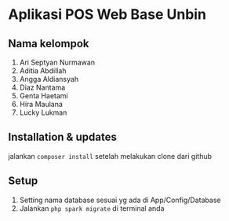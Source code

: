 # Aplikasi POS Web Base Unbin

## Nama kelompok
1. Ari Septyan Nurmawan
2. Aditia Abdillah
3. Angga Aldiansyah
4. Diaz Nantama
5. Genta Haetami
6. Hira Maulana
7. Lucky Lukman

## Installation & updates

jalankan `composer install` setelah melakukan clone dari github

## Setup

1. Setting nama database sesuai yg ada di App/Config/Database
2. Jalankan `php spark migrate` di terminal anda
